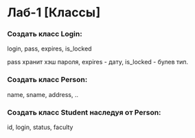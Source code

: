 
# Лаб-1 [Классы]

### Создать класс Login:
login, pass, expires, is_locked

pass хранит хэш пароля,
expires - дату,
is_locked - булев тип.

### Создать класс Person:
name, sname, address, ..

### Создать класс Student наследуя от Person:
id, login, status, faculty
